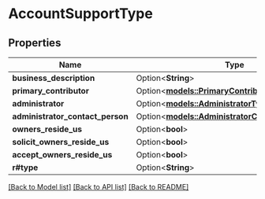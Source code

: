 # AccountSupportType

## Properties

Name | Type | Description | Notes
------------ | ------------- | ------------- | -------------
**business_description** | Option<**String**> |  | [optional]
**primary_contributor** | Option<[**models::PrimaryContributorType**](PrimaryContributorType.md)> |  | [optional]
**administrator** | Option<[**models::AdministratorType**](AdministratorType.md)> |  | [optional]
**administrator_contact_person** | Option<[**models::AdministratorContactPersonType**](AdministratorContactPersonType.md)> |  | [optional]
**owners_reside_us** | Option<**bool**> |  | [optional]
**solicit_owners_reside_us** | Option<**bool**> |  | [optional]
**accept_owners_reside_us** | Option<**bool**> |  | [optional]
**r#type** | Option<**String**> |  | [optional]

[[Back to Model list]](../README.md#documentation-for-models) [[Back to API list]](../README.md#documentation-for-api-endpoints) [[Back to README]](../README.md)
